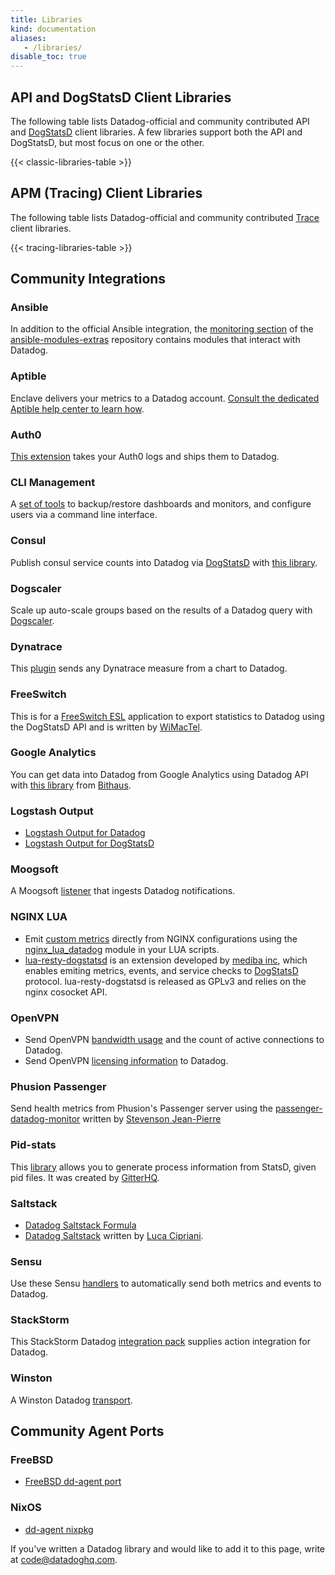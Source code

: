 ```yaml
---
title: Libraries
kind: documentation
aliases:
   - /libraries/
disable_toc: true
---
```


## API and DogStatsD Client Libraries

The following table lists Datadog-official and community contributed API and [DogStatsD](/developers/dogstatsd) client libraries. A few libraries support both the API and DogStatsD, but most focus on one or the other.

{{< classic-libraries-table >}}

## APM (Tracing) Client Libraries

The following table lists Datadog-official and community contributed [Trace][33] client libraries.

{{< tracing-libraries-table >}}

## Community Integrations

### Ansible
In addition to the official Ansible integration, the [monitoring section][4] of the [ansible-modules-extras][5] repository contains modules that interact with Datadog.

### Aptible
Enclave delivers your metrics to a Datadog account. [Consult the dedicated Aptible help center to learn how][31].

### Auth0
[This extension][30] takes your Auth0 logs and ships them to Datadog.

### CLI Management
A [set of tools][34] to backup/restore dashboards and monitors, and configure users via a command line interface.

### Consul
Publish consul service counts into Datadog via [DogStatsD](/developers/dogstatsd) with [this library][17].

### Dogscaler
Scale up auto-scale groups based on the results of a Datadog query with [Dogscaler][18].

### Dynatrace
This [plugin][21] sends any Dynatrace measure from a chart to Datadog.

### FreeSwitch
This is for a [FreeSwitch ESL][6] application to export statistics to Datadog using the DogStatsD API and is written by [WiMacTel][7].

### Google Analytics
You can get data into Datadog from Google Analytics using Datadog API with [this library][25] from [Bithaus][26].

### Logstash Output
  * [Logstash Output for Datadog][11]
  * [Logstash Output for DogStatsD][16]

### Moogsoft
A Moogsoft [listener][22] that ingests Datadog notifications.

### NGINX LUA
  * Emit [custom metrics](/developers/metrics/custom_metrics/) directly from NGINX configurations using the [nginx_lua_datadog][10] module in your LUA scripts.
  * [lua-resty-dogstatsd][14] is an extension developed by  [mediba inc][15], which enables emiting metrics, events, and service checks to [DogStatsD](/developers/dogstatsd) protocol. lua-resty-dogstatsd is released as GPLv3 and relies on the nginx cosocket API.

### OpenVPN
  * Send OpenVPN [bandwidth usage][27] and the count of active connections to Datadog.
  * Send OpenVPN [licensing information][28] to Datadog.

### Phusion Passenger
Send health metrics from Phusion's Passenger server using the [passenger-datadog-monitor][12] written by [Stevenson Jean-Pierre][13]

### Pid-stats
This [library][8] allows you to generate process information from StatsD, given pid files. It was created by [GitterHQ][9].

### Saltstack
  * [Datadog Saltstack Formula][1]
  * [Datadog Saltstack][2] written by [Luca Cipriani][3].

### Sensu
Use these Sensu [handlers][23] to automatically send both metrics and events to Datadog.

### StackStorm

This StackStorm Datadog [integration pack][29] supplies action integration for Datadog.

### Winston
A Winston Datadog [transport][24].

## Community Agent Ports

### FreeBSD
  * [FreeBSD dd-agent port][19]

### NixOS
  * [dd-agent nixpkg][20]

If you've written a Datadog library and would like to add it to this page, write at [code@datadoghq.com][32].


   [1]: https://github.com/DataDog/datadog-formula
   [2]: https://gist.github.com/mastrolinux/6175280
   [3]: https://gist.github.com/mastrolinux
   [4]: https://docs.ansible.com/ansible/list_of_monitoring_modules.html
   [5]: https://github.com/ansible/ansible-modules-extras
   [6]: https://github.com/wimactel/FreeSwitch-DataDog-Metrics
   [7]: https://github.com/wimactel
   [8]: https://github.com/gitterHQ/pid-stats
   [9]: https://github.com/gitterHQ
   [10]: https://github.com/simplifi/ngx_lua_datadog/
   [11]: https://www.elastic.co/guide/en/logstash/current/plugins-outputs-datadog.html
   [12]: https://github.com/Sjeanpierre/passenger-datadog-monitor
   [13]: https://github.com/Sjeanpierre
   [14]: https://github.com/mediba-system/lua-resty-dogstatsd
   [15]: http://www.mediba.jp/
   [16]: https://github.com/brigade/logstash-output-dogstatsd
   [17]: https://github.com/zendesk/consul2dogstats
   [18]: https://github.com/cvent/dogscaler
   [19]: https://github.com/urosgruber/dd-agent-FreeBSD
   [20]: https://github.com/NixOS/nixpkgs/tree/master/pkgs/tools/networking/dd-agent
   [21]: https://github.com/Dynatrace/Dynatrace-AppMon-Datadog-Plugin
   [22]: https://docs.moogsoft.com/display/060102/Datadog+Solution+Pak
   [23]: https://github.com/sensu-plugins/sensu-plugins-datadog
   [24]: https://github.com/sparkida/winston-datadog
   [25]: https://github.com/bithauschile/datadog-ga
   [26]: https://blog.bithaus.cl/2016/04/20/realtime-google-analytics-metrics-in-datadog/
   [27]: https://github.com/byronwolfman/dd-openvpn
   [28]: https://github.com/denniswebb/datadog-openvpn
   [29]: https://github.com/StackStorm-Exchange/stackstorm-datadog
   [30]: https://github.com/BetaProjectWave/auth0-logs-to-datadog
   [31]: https://www.aptible.com/documentation/enclave/reference/metrics/metric-drains/datadog.html
   [32]: mailto:code@datadoghq.com
   [33]: /tracing/
   [34]: https://github.com/keirans/datadog-management
